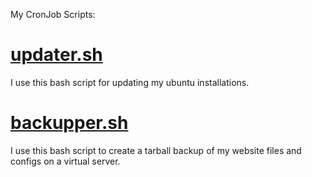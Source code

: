 My CronJob Scripts:

# [updater.sh](https://github.com/ibadusmani/linux-scripts/blob/master/updater.sh)
I use this bash script for updating my ubuntu installations.

# [backupper.sh](https://github.com/ibadusmani/linux-scripts/blob/master/backupper.sh)
I use this bash script to create a tarball backup of my website files and configs on a virtual server.
